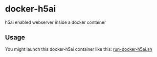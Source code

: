 # docker-h5ai
h5ai enabled webserver inside a docker container

## Usage
You might launch this docker-h5ai container like this: [run-docker-h5ai.sh](/run-docker-h5ai.sh)
